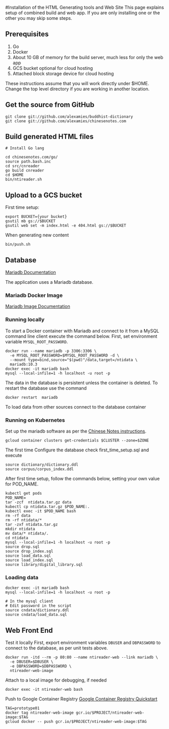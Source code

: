 #Installation of the HTML Generating tools and Web Site
This page explains setup of combined build and web app. If you are only
installing one or the other you may skip some steps.

## Prerequisites
1. Go
2. Docker
3. About 10 GB of memory for the build server, much less for only the web app
4. GCS bucket optional for cloud hosting
5. Attached block storage device for cloud hosting

These instructions assume that you will work directly under $HOME. Change
the top level directory if you are working in another location.

## Get the source from GitHub
```
git clone git://github.com/alexamies/buddhist-dictionary
git clone git://github.com/alexamies/chinesenotes.com

```

## Build generated HTML files
```
# Install Go lang

cd chinesenotes.com/go/
source path.bash.inc
cd src/cnreader
go build cnreader
cd $HOME
bin/ntireader.sh
```

## Upload to a GCS bucket
First time setup:
```
export BUCKET={your bucket}
gsutil mb gs://$BUCKET
gsutil web set -m index.html -e 404.html gs://$BUCKET
```

When generating new content
```
bin/push.sh
```

## Database
[Mariadb Documentation](https://mariadb.org/)

The application uses a Mariadb database. 

### Mariadb Docker Image
[Mariadb Image Documentation](https://hub.docker.com/r/library/mariadb/)

### Running locally
To start a Docker container with Mariadb and connect to it from a MySQL command
line client execute the command below. First, set environment variable 
`MYSQL_ROOT_PASSWORD`.

```
docker run --name mariadb -p 3306:3306 \
  -e MYSQL_ROOT_PASSWORD=$MYSQL_ROOT_PASSWORD -d \
  --mount type=bind,source="$(pwd)"/data,target=/ntidata \
  mariadb:10.3
docker exec -it mariadb bash
mysql --local-infile=1 -h localhost -u root -p
```

The data in the database is persistent unless the container is deleted. To
restart the database use the command

```
docker restart  mariadb
```

To load data from other sources connect to the database container

### Running on Kubernetes
Set up the mariadb software as per the [Chinese Notes instructions](https://github.com/alexamies/chinesenotes.com).
```
gcloud container clusters get-credentials $CLUSTER --zone=$ZONE
```


The first time Configure the database check first_time_setup.sql and execute
```
source dictionary/dictionary.ddl
source corpus/corpus_index.ddl

```

After first time setup, follow the commands below, setting your own value for 
POD_NAME.

```
kubectl get pods
POD_NAME=
tar -zcf  ntidata.tar.gz data
kubectl cp ntidata.tar.gz $POD_NAME:.
kubectl exec -it $POD_NAME bash
rm -rf data
rm -rf ntidata/*
tar -zxf ntidata.tar.gz
mkdir ntidata
mv data/* ntidata/.
cd ntidata
mysql --local-infile=1 -h localhost -u root -p
source drop.sql
source drop_index.sql
source load_data.sql
source load_index.sql
source library/digital_library.sql

```

### Loading data
```
docker exec -it mariadb bash
mysql --local-infile=1 -h localhost -u root -p

# In the mysql client
# Edit password in the script
source cndata/dictionary.ddl
source cndata/load_data.sql
```

## Web Front End

Test it locally
First, export environment variables `DBUSER` and `DBPASSWORD` to connect to the 
database, as per unit tests above.

```
docker run -itd --rm -p 80:80 --name ntireader-web --link mariadb \
  -e DBUSER=$DBUSER \
  -e DBPASSWORD=$DBPASSWORD \
  ntireader-web-image
```

Attach to a local image for debugging, if needed
```
docker exec -it ntireader-web bash
```

Push to Google Container Registry
[Google Container Registry Quickstart](https://cloud.google.com/container-registry/docs/quickstart)

```
TAG=prototype01
docker tag ntireader-web-image gcr.io/$PROJECT/ntireader-web-image:$TAG
gcloud docker -- push gcr.io/$PROJECT/ntireader-web-image:$TAG

```
